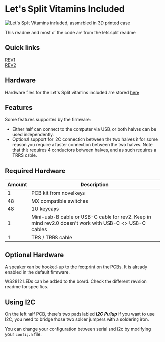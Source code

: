 Let's Split Vitamins Included
======
![Let's Split Vitamins included, assmebled in 3D printed case](https://i.imgur.com/btl0vNQ.jpg)

This readme and most of the code are from the lets split readme

Quick links
-----
[REV1](./rev1/README.md)  
[REV2](./rev2/README.md)


Hardware
-----

Hardware files for the Let's Split vitamins included are stored [here](https://git.io/vita-inc)


Features
--------

Some features supported by the firmware:

* Either half can connect to the computer via USB, or both halves can be used independently.
* Optional support for I2C connection between the two halves if for some
  reason you require a faster connection between the two halves. Note that this requires 4 conductors between halves, and as such requires a TRRS cable.


Required Hardware
-----------------
|Amount| Description |
|--|--|
| 1 | PCB kit from novelkeys |
| 48 | MX compatible switches |
| 48 | 1U keycaps
| 1 | Mini-usb-B cable or USB-C cable for rev2. Keep in mind rev2.0 doesn't work with USB-C <> USB-C cables|
| 1 | TRS / TRRS cable

Optional Hardware
-----------------

A speaker can be hooked-up to the footprint on the PCBs. It is already enabled in the default firmware.

WS2812 LEDs can be added to the board. Check the different revision readme for specifics.

## Using I2C

On  the left half PCB, there's two pads labled ***I2C Pullup*** if you want to use I2C, you need to bridge those two solder jumpers with a soldering iron.

You can change your configuration between serial and i2c by modifying your `config.h` file.

